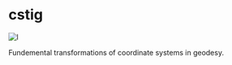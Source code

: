 # cstig

![l](https://user-images.githubusercontent.com/22800134/46850679-8107eb80-cdfd-11e8-98ef-99a6454586f2.png)


Fundemental transformations of coordinate systems in geodesy.
